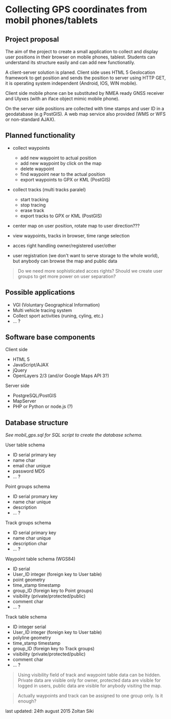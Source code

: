 Collecting GPS coordinates from mobil phones/tablets
================================================================================

Project proposal
--------------------------------------------------------------------------------

The aim of the project to create a small application to collect and
display user positions in their browser on mobile phones, tablest.
Students can understand its structure easily and can add new functionatily.

A client-server solution is planed. Client side uses HTML 5 Geolocation 
framework to get position and sends the position to server using HTTP GET, 
it is operating system independent (Android, IOS, WIN mobile).

Client side mobile phone can be substituted by NMEA ready GNSS receiver and
Ulyxes (with an iface object mimic mobile phone).

On the server side positions are collected with time stamps and user ID in a 
geodatabase (e.g PostGIS). A web map service also provided (WMS or WFS or 
non-standard AJAX).

Planned functionality
--------------------------------------------------------------------------------

* collect waypoints

  * add new waypoint to actual position
  * add new waypoint by click on the map
  * delete waypoint
  * find waypoint near to the actual position
  * export waypoints to GPX or KML (PostGIS)

* collect tracks (multi tracks paralel)

  * start tracking
  * stop tracing
  * erase track
  * export tracks to GPX or KML (PostGIS)

* center map on user position, rotate map to user direction???
* view waypoints, tracks in browser, time range selection
* acces right handling owner/registered user/other
* user registration (we don't want to serve storage to the whole world), but
  anybody can browse the map and public data

> Do we need more sophisticated acces rights?
> Should we create user groups to get more power on user separation?

Possible applications
--------------------------------------------------------------------------------

* VGI (Voluntary Geographical Information)
* Multi vehicle tracing system
* Collect sport activities (runing, cyling, etc.)
* ... ?

Software base components
--------------------------------------------------------------------------------

Client side

* HTML 5
* JavaScript/AJAX
* jQuery
* OpenLayers 2/3 (and/or Google Maps API 3?)

Server side

* PostgreSQL/PostGIS
* MapServer
* PHP or Python or node.js (?)

Database structure
--------------------------------------------------------------------------------

*See mobil_gps.sql for SQL script to create the database schema.*

User table schema

* ID serial primary key
* name char
* email char unique
* password MD5
* ... ?

Point groups schema

* ID serial promary key
* name char unique
* description
* ... ?

Track groups schema

* ID serial primary key
* name char unique
* description char
* ... ?

Waypoint table schema (WGS84)

* ID serial
* User_ID integer (foreign key to User table)
* point geometry
* time_stamp timestamp
* group_ID (foreign key to Point groups)
* visibility (private/protected/public)
* comment char
* ... ?

Track table schema

* ID integer serial
* User_ID integer (foreign key to User table)
* polyline geometry
* time_stamp timestamp
* group_ID (foreign key to Track groups)
* visibility (private/protected/public)
* comment char
* ... ?


> Using visibility field of track and waypoint table data can be hidden. 
> Private data are visible only for owner,
> protected data are visible for logged in users, public data are visible for
> anybody visiting the map.

> Actually waypoints and track can be assigned to one group only.
> Is it enough?

last updated: 24th august 2015
Zoltan Siki
